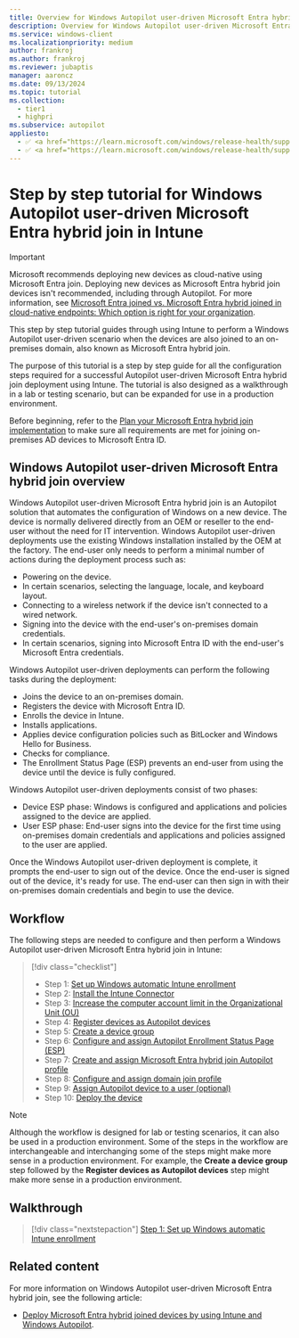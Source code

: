 ```yaml
---
title: Overview for Windows Autopilot user-driven Microsoft Entra hybrid join in Intune
description: Overview for Windows Autopilot user-driven Microsoft Entra hybrid join in Intune.
ms.service: windows-client
ms.localizationpriority: medium
author: frankroj
ms.author: frankroj
ms.reviewer: jubaptis
manager: aaroncz
ms.date: 09/13/2024
ms.topic: tutorial
ms.collection:
  - tier1
  - highpri
ms.subservice: autopilot
appliesto:
  - ✅ <a href="https://learn.microsoft.com/windows/release-health/supported-versions-windows-client" target="_blank">Windows 11</a>
  - ✅ <a href="https://learn.microsoft.com/windows/release-health/supported-versions-windows-client" target="_blank">Windows 10</a>
---
```


# Step by step tutorial for Windows Autopilot user-driven Microsoft Entra hybrid join in Intune

> [!IMPORTANT]
>
> Microsoft recommends deploying new devices as cloud-native using Microsoft Entra join. Deploying new devices as Microsoft Entra hybrid join devices isn't recommended, including through Autopilot. For more information, see [Microsoft Entra joined vs. Microsoft Entra hybrid joined in cloud-native endpoints: Which option is right for your organization](/mem/solutions/cloud-native-endpoints/azure-ad-joined-hybrid-azure-ad-joined#which-option-is-right-for-your-organization).

This step by step tutorial guides through using Intune to perform a Windows Autopilot user-driven scenario when the devices are also joined to an on-premises domain, also known as Microsoft Entra hybrid join.

The purpose of this tutorial is a step by step guide for all the configuration steps required for a successful Autopilot user-driven Microsoft Entra hybrid join deployment using Intune. The tutorial is also designed as a walkthrough in a lab or testing scenario, but can be expanded for use in a production environment.

Before beginning, refer to the [Plan your Microsoft Entra hybrid join implementation](/azure/active-directory/devices/hybrid-azuread-join-plan) to make sure all requirements are met for joining on-premises AD devices to Microsoft Entra ID.

## Windows Autopilot user-driven Microsoft Entra hybrid join overview

Windows Autopilot user-driven Microsoft Entra hybrid join is an Autopilot solution that automates the configuration of Windows on a new device. The device is normally delivered directly from an OEM or reseller to the end-user without the need for IT intervention. Windows Autopilot user-driven deployments use the existing Windows installation installed by the OEM at the factory. The end-user only needs to perform a minimal number of actions during the deployment process such as:

- Powering on the device.
- In certain scenarios, selecting the language, locale, and keyboard layout.
- Connecting to a wireless network if the device isn't connected to a wired network.
- Signing into the device with the end-user's on-premises domain credentials.
- In certain scenarios, signing into Microsoft Entra ID with the end-user's Microsoft Entra credentials.

Windows Autopilot user-driven deployments can perform the following tasks during the deployment:

- Joins the device to an on-premises domain.
- Registers the device with Microsoft Entra ID.
- Enrolls the device in Intune.
- Installs applications.
- Applies device configuration policies such as BitLocker and Windows Hello for Business.
- Checks for compliance.
- The Enrollment Status Page (ESP) prevents an end-user from using the device until the device is fully configured.

Windows Autopilot user-driven deployments consist of two phases:

- Device ESP phase: Windows is configured and applications and policies assigned to the device are applied.
- User ESP phase: End-user signs into the device for the first time using on-premises domain credentials and applications and policies assigned to the user are applied.

Once the Windows Autopilot user-driven deployment is complete, it prompts the end-user to sign out of the device. Once the end-user is signed out of the device, it's ready for use. The end-user can then sign in with their on-premises domain credentials and begin to use the device.

## Workflow

The following steps are needed to configure and then perform a Windows Autopilot user-driven Microsoft Entra hybrid join in Intune:

> [!div class="checklist"]
>
> - Step 1: [Set up Windows automatic Intune enrollment](hybrid-azure-ad-join-automatic-enrollment.md)
> - Step 2: [Install the Intune Connector](hybrid-azure-ad-join-intune-connector.md)
> - Step 3: [Increase the computer account limit in the Organizational Unit (OU)](hybrid-azure-ad-join-computer-account-limit.md)
> - Step 4: [Register devices as Autopilot devices](hybrid-azure-ad-join-register-device.md)
> - Step 5: [Create a device group](hybrid-azure-ad-join-device-group.md)
> - Step 6: [Configure and assign Autopilot Enrollment Status Page (ESP)](hybrid-azure-ad-join-esp.md)
> - Step 7: [Create and assign Microsoft Entra hybrid join Autopilot profile](hybrid-azure-ad-join-autopilot-profile.md)
> - Step 8: [Configure and assign domain join profile](hybrid-azure-ad-join-domain-join-profile.md)
> - Step 9: [Assign Autopilot device to a user (optional)](hybrid-azure-ad-join-assign-device-to-user.md)
> - Step 10: [Deploy the device](hybrid-azure-ad-join-deploy-device.md)

> [!NOTE]
>
> Although the workflow is designed for lab or testing scenarios, it can also be used in a production environment. Some of the steps in the workflow are interchangeable and interchanging some of the steps might make more sense in a production environment. For example, the **Create a device group** step followed by the **Register devices as Autopilot devices** step might make more sense in a production environment.

## Walkthrough

> [!div class="nextstepaction"]
> [Step 1: Set up Windows automatic Intune enrollment](hybrid-azure-ad-join-automatic-enrollment.md)

## Related content

For more information on Windows Autopilot user-driven Microsoft Entra hybrid join, see the following article:

- [Deploy Microsoft Entra hybrid joined devices by using Intune and Windows Autopilot](../../windows-autopilot-hybrid.md).
